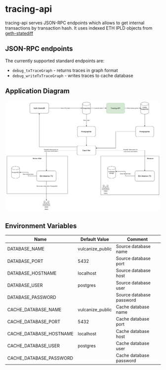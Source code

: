 # tracing-api

tracing-api serves JSON-RPC endpoints which allows to get internal transactions by transaction hash.
It uses indexed ETH IPLD objects from [geth-statediff](https://github.com/vulcanize/go-ethereum/releases)

## JSON-RPC endpoints

The currently supported standard endpoints are:
* `debug_txTraceGraph` - returns traces in graph format
* `debug_writeTxTraceGraph` - writes traces to cache database


## Application Diagram

![](schema.png)

## Environment Variables

| Name                      | Default Value    | Comment                          |
|---------------------------|------------------|----------------------------------|
| DATABASE_NAME             | vulcanize_public | Source database name             |
| DATABASE_PORT             | 5432             | Source database port             |
| DATABASE_HOSTNAME         | localhost        | Source database host             |
| DATABASE_USER             | postgres         | Source database user             |
| DATABASE_PASSWORD         |                  | Source database password         |
| CACHE_DATABASE_NAME       | vulcanize_public | Cache database name              |
| CACHE_DATABASE_PORT       | 5432             | Cache database port              |
| CACHE_DATABASE_HOSTNAME   | localhost        | Cache database host              |
| CACHE_DATABASE_USER       | postgres         | Cache database user              |
| CACHE_DATABASE_PASSWORD   |                  | Cache database password          |
